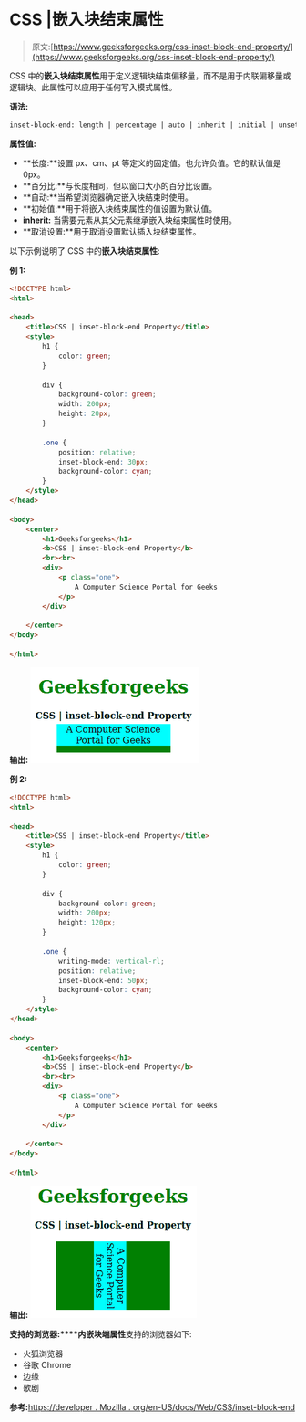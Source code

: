 # CSS |嵌入块结束属性

> 原文:[https://www.geeksforgeeks.org/css-inset-block-end-property/](https://www.geeksforgeeks.org/css-inset-block-end-property/)

CSS 中的**嵌入块结束属性**用于定义逻辑块结束偏移量，而不是用于内联偏移量或逻辑块。此属性可以应用于任何写入模式属性。

**语法:**

```html
inset-block-end: length | percentage | auto | inherit | initial | unset;
```

**属性值:**

*   **长度:**设置 px、cm、pt 等定义的固定值。也允许负值。它的默认值是 0px。
*   **百分比:**与长度相同，但以窗口大小的百分比设置。
*   **自动:**当希望浏览器确定嵌入块结束时使用。
*   **初始值:**用于将嵌入块结束属性的值设置为默认值。
*   **inherit:** 当需要元素从其父元素继承嵌入块结束属性时使用。
*   **取消设置:**用于取消设置默认插入块结束属性。

以下示例说明了 CSS 中的**嵌入块结束属性**:

**例 1:**

```html
<!DOCTYPE html>
<html>

<head>
    <title>CSS | inset-block-end Property</title>
    <style>
        h1 {
            color: green;
        }

        div {
            background-color: green;
            width: 200px;
            height: 20px;
        }

        .one {
            position: relative;
            inset-block-end: 30px;
            background-color: cyan;
        }
    </style>
</head>

<body>
    <center>
        <h1>Geeksforgeeks</h1>
        <b>CSS | inset-block-end Property</b>
        <br><br>
        <div>
            <p class="one">
                A Computer Science Portal for Geeks
            </p>
        </div>

    </center>
</body>

</html>                    
```

**输出:**
![](img/58971474c24b5d5e15aef6a3e783819c.png)

**例 2:**

```html
<!DOCTYPE html>
<html>

<head>
    <title>CSS | inset-block-end Property</title>
    <style>
        h1 {
            color: green;
        }

        div {
            background-color: green;
            width: 200px;
            height: 120px;
        }

        .one {
            writing-mode: vertical-rl;
            position: relative;
            inset-block-end: 50px;
            background-color: cyan;
        }
    </style>
</head>

<body>
    <center>
        <h1>Geeksforgeeks</h1>
        <b>CSS | inset-block-end Property</b>
        <br><br>
        <div>
            <p class="one">
                A Computer Science Portal for Geeks
            </p>
        </div>

    </center>
</body>

</html>                    
```

**输出:**
![](img/67490b362fb34e9b6354ee2305dea28e.png)

**支持的浏览器:****内嵌块端属性**支持的浏览器如下:

*   火狐浏览器
*   谷歌 Chrome
*   边缘
*   歌剧

**参考:**[https://developer . Mozilla . org/en-US/docs/Web/CSS/inset-block-end](https://developer.mozilla.org/en-US/docs/Web/CSS/inset-block-end)